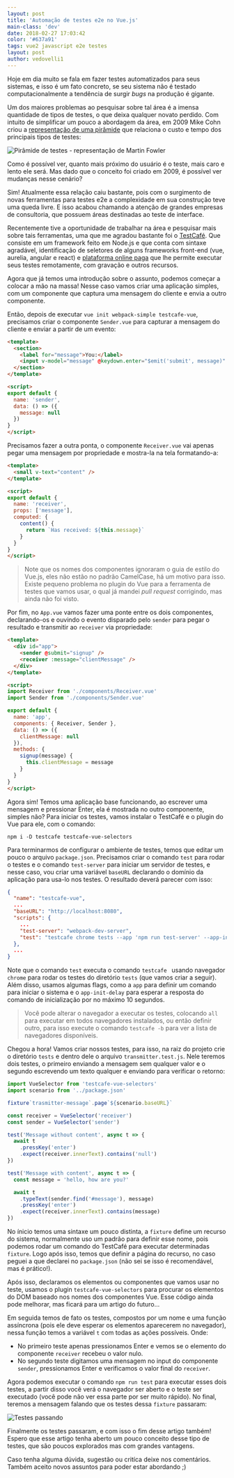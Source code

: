 ```yaml
---
layout: post
title: 'Automação de testes e2e no Vue.js'
main-class: 'dev'
date: 2018-02-27 17:03:42 
color: '#637a91'
tags: vue2 javascript e2e testes
layout: post
author: vedovelli1
---
```


Hoje em dia muito se fala em fazer testes automatizados para seus sistemas, e isso é um fato concreto, se seu sistema não é testado computacionalmente a tendência de surgir *bugs* na produção é gigante.

Um dos maiores problemas ao pesquisar sobre tal área é a imensa quantidade de tipos de testes, o que deixa qualquer novato perdido. Com intuito de simplificar um pouco a abordagem da área, em 2009 Mike Cohn criou a [representação de uma pirâmide](https://www.mountaingoatsoftware.com/blog/the-forgotten-layer-of-the-test-automation-pyramid) que relaciona o custo e tempo dos principais tipos de testes:

![Pirâmide de testes - representação de Martin Fowler](https://martinfowler.com/bliki/images/testPyramid/test-pyramid.png)

Como é possível ver, quanto mais próximo do usuário é o teste, mais caro e lento ele será. Mas dado que o conceito foi criado em 2009, é possível ver mudanças nesse cenário?

Sim! Atualmente essa relação caiu bastante, pois com o surgimento de novas ferramentas para testes e2e a complexidade em sua construção teve uma queda livre. E isso acabou chamando a atenção de grandes empresas de consultoria, que possuem áreas destinadas ao teste de interface.

Recentemente tive a oportunidade de trabalhar na área e pesquisar mais sobre tais ferramentas, uma que me agradou bastante foi o [TestCafé](devexpress.github.io/testcafe). Que consiste em um framework feito em Node.js e que conta com sintaxe agradável, identificação de seletores de alguns frameworks front-end (vue, aurelia, angular e react) e [plataforma online paga](https://testcafe.devexpress.com) que lhe permite executar seus testes remotamente, com gravação e outros recursos. 

Agora que já temos uma introdução sobre o assunto, podemos começar a colocar a mão na massa! Nesse caso vamos criar uma aplicação simples, com um componente que captura uma mensagem do cliente e envia a outro componente.

Então, depois de executar `vue init webpack-simple testcafe-vue`, precisamos criar o componente `Sender.vue` para capturar a mensagem do cliente e enviar a partir de um evento:

```html
<template>
  <section>
    <label for="message">You:</label>
    <input v-model="message" @keydown.enter="$emit('submit', message)" id="message" autofocus/>
  </section>
</template>

<script>
export default {
  name: 'sender',
  data: () => ({
    message: null
  })
}
</script>
```

Precisamos fazer a outra ponta, o componente `Receiver.vue` vai apenas pegar uma mensagem por propriedade e mostra-la na tela formatando-a:

```html
<template>
  <small v-text="content" />
</template>

<script>
export default {
  name: 'receiver',
  props: ['message'],
  computed: {
    content() {
      return `Has received: ${this.message}`
    }
  }
}
</script>
```

> Note que os nomes dos componentes ignoraram o guia de estilo do Vue.js, eles não estão no padrão CamelCase, há um motivo para isso. Existe pequeno problema no plugin do Vue para a ferramenta de testes que vamos usar, o qual já mandei *pull request* corrigindo, mas ainda não foi visto.

Por fim, no `App.vue` vamos fazer uma ponte entre os dois componentes, declarando-os e ouvindo o evento disparado pelo `sender` para pegar o resultado e transmitir ao `receiver` via propriedade:

```html
<template>
  <div id="app">
    <sender @submit="signup" />
    <receiver :message="clientMessage" />
  </div>
</template>

<script>
import Receiver from './components/Receiver.vue'
import Sender from './components/Sender.vue'

export default {
  name: 'app',
  components: { Receiver, Sender },
  data: () => ({
    clientMessage: null
  }),
  methods: {
    signup(message) {
      this.clientMessage = message
    }
  }
}
</script>
```

Agora sim! Temos uma aplicação base funcionando, ao escrever uma mensagem e pressionar Enter, ela é mostrada no outro componente, simples não? Para iniciar os testes, vamos instalar o TestCafé e o plugin do Vue para ele, com o comando:

```
npm i -D testcafe testcafe-vue-selectors
```

Para terminarmos de configurar o ambiente de testes, temos que editar um pouco o arquivo `package.json`. Precisamos criar o comando `test` para rodar o testes e o comando `test-server` para iniciar um servidor de testes, e nesse caso, vou criar uma variável `baseURL` declarando o domínio da aplicação para usa-lo nos testes. O resultado deverá parecer com isso:

```json
{
  "name": "testcafe-vue",
  ...
  "baseURL": "http://localhost:8080",
  "scripts": {
    ...
    "test-server": "webpack-dev-server",
    "test": "testcafe chrome tests --app 'npm run test-server' --app-init-delay 10000"
  },
  ...
}
```

Note que o comando `test` executa o comando `testcafe ` usando navegador `chrome` para rodar os testes do diretório `tests` (que vamos criar a seguir). Além disso, usamos algumas flags, como a `app` para definir um comando para iniciar o sistema e o `app-init-delay` para esperar a resposta do comando de inicialização por no máximo 10 segundos.

> Você pode alterar o navegador a executar os testes, colocando `all` para executar em todos navegadores instalados, ou então definir outro, para isso execute o comando `testcafe -b` para ver a lista de navegadores disponíveis.

Chegou a hora! Vamos criar nossos testes, para isso, na raiz do projeto crie o diretório `tests` e dentro dele o arquivo `transmitter.test.js`. Nele teremos dois testes, o primeiro enviando a mensagem sem qualquer valor e o segundo escrevendo um texto qualquer e enviando para verificar o retorno:

```javascript
import VueSelector from 'testcafe-vue-selectors'
import scenario from '../package.json'

fixture`trasmitter-message`.page`${scenario.baseURL}`

const receiver = VueSelector('receiver')
const sender = VueSelector('sender')

test('Message without content', async t => {
  await t
    .pressKey('enter')
    .expect(receiver.innerText).contains('null')
})

test('Message with content', async t => {
  const message = 'hello, how are you?'

  await t
    .typeText(sender.find('#message'), message)
    .pressKey('enter')
    .expect(receiver.innerText).contains(message)
})
```

No ínicio temos uma sintaxe um pouco distinta, a `fixture` define um recurso do sistema, normalmente uso um padrão para definir esse nome, pois podemos rodar um comando do TestCafé para executar determinadas `fixture`. Logo após isso, temos que definir a página do recurso, no caso peguei a que declarei no `package.json` (não sei se isso é recomendável, mas é prático!).

Após isso, declaramos os elementos ou componentes que vamos usar no teste, usamos o plugin `testcafe-vue-selectors` para procurar os elementos do DOM baseado nos nomes dos componentes Vue. Esse código ainda pode melhorar, mas ficará para um artigo do futuro...

Em seguida temos de fato os testes, compostos por um nome e uma função assíncrona (pois ele deve esperar os elementos aparecerem no navegador), nessa função temos a variável `t` com todas as ações possíveis. Onde:

- No primeiro teste apenas pressionamos Enter e vemos se o elemento do componente `receiver` recebeu o valor nulo.
- No segundo teste digitamos uma mensagem no input do componente `sender`, pressionamos Enter e verificamos o valor final do `receiver`.

Agora podemos executar o comando `npm run test` para executar esses dois testes, a partir disso você verá o navegador ser aberto e o teste ser executado (você pode não ver essa parte por ser muito rápido). No final, teremos a mensagem falando que os testes dessa `fixture` passaram:

![Testes passando](/content/images/2018/02/DeepinScreenshot_select-area_20180227135252.png)

Finalmente os testes passaram, e com isso o fim desse artigo também! Espero que esse artigo tenha aberto um pouco  conceito desse tipo de testes, que são poucos explorados mas com grandes vantagens.

Caso tenha alguma dúvida, sugestão ou critíca deixe nos comentários. Também aceito novos assuntos para poder estar abordando ;)
